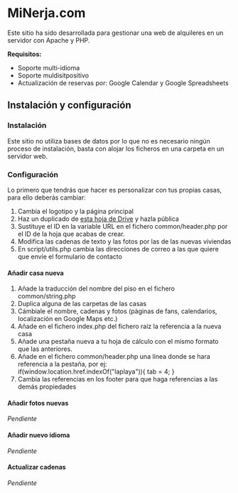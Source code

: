 # MiNerja.com

Este sitio ha sido desarrollada para gestionar una web de alquileres en un servidor con Apache y PHP.

**Requisitos:**

* Soporte multi-idioma
* Soporte muldisitpositivo
* Actualización de reservas por: Google Calendar y Google Spreadsheets

## Instalación y configuración

### Instalación

Este sitio no utiliza bases de datos por lo que no es necesario ningún proceso de instalación, basta con alojar los ficheros en una carpeta en un servidor web.

### Configuración

Lo primero que tendrás que hacer es personalizar con tus propias casas, para ello deberás cambiar:

1. Cambia el logotipo y la página principal
2. Haz un duplicado de [esta hoja de Drive](https://docs.google.com/spreadsheets/d/1O6kZq7zZOL8d8TBzyARirJA-wxu5oYXMXkpsfD1-KOA/edit?usp=sharing) y hazla pública
3. Sustituye el ID en la variable URL en el fichero common/header.php por el ID de la hoja que acabas de crear.
4. Modifica las cadenas de texto y las fotos por las de las nuevas viviendas
5. En script/utils.php cambia las direcciones de correo a las que quiere que envíe el formulario de contacto

#### Añadir casa nueva
1. Añade la traducción del nombre del piso en el fichero common/string.php
2. Duplica alguna de las carpetas de las casas
3. Cámbiale el nombre, cadenas y fotos (pàginas de fans, calendarios, localización en Google Maps etc.)
4. Añade en el fichero index.php del fichero raíz la referencia a la nueva casa
5. Añade una pestaña nueva a tu hoja de cálculo con el mismo formato que las anteriores.
6. Añade en el fichero common/header.php una línea donde se hara referencia a la pestaña, por ej: if(window.location.href.indexOf("laplaya")){ tab = 4; }
7. Cambia las referencias en los footer para que haga referencias a las demás propiedades

#### Añadir fotos nuevas
_Pendiente_

#### Añadir nuevo idioma
_Pendiente_

#### Actualizar cadenas
_Pendiente_

